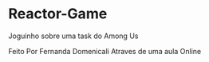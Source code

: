 # Reactor-Game
Joguinho sobre uma task do Among Us

Feito Por Fernanda Domenicali Atraves de uma aula Online
